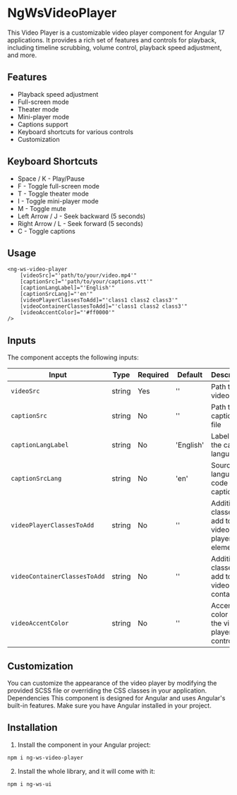 # NgWsVideoPlayer

This Video Player is a customizable video player component for Angular 17 applications. It provides a rich set of features and controls for playback, including timeline scrubbing, volume control, playback speed adjustment, and more.

## Features

- Playback speed adjustment
- Full-screen mode 
- Theater mode
- Mini-player mode
- Captions support
- Keyboard shortcuts for various controls
- Customization

## Keyboard Shortcuts 

- Space / K - Play/Pause
- F - Toggle full-screen mode
- T - Toggle theater mode
- I - Toggle mini-player mode
- M - Toggle mute
- Left Arrow / J - Seek backward (5 seconds)
- Right Arrow / L - Seek forward (5 seconds)
- C - Toggle captions

## Usage

```angular17html
<ng-ws-video-player
    [videoSrc]="'path/to/your/video.mp4'"
    [captionSrc]="'path/to/your/captions.vtt'"
    [captionLangLabel]="'English'"
    [captionSrcLang]="'en'"
    [videoPlayerClassesToAdd]="'class1 class2 class3'"
    [videoContainerClassesToAdd]="'class1 class2 class3'"
    [videoAccentColor]="'#ff0000'"
/>
```
## Inputs

The component accepts the following inputs:

| Input | Type | Required | Default | Description |
|-------|------|----------|---------|-------------|
| `videoSrc` | string | Yes | '' | Path to the video file |
| `captionSrc` | string | No | '' | Path to the captions file |
| `captionLangLabel` | string | No | 'English' | Label for the caption language |
| `captionSrcLang` | string | No | 'en' | Source language code for captions |
| `videoPlayerClassesToAdd` | string | No | '' | Additional classes to add to the video player element |
| `videoContainerClassesToAdd` | string | No | '' | Additional classes to add to the video container |
| `videoAccentColor` | string | No | '' | Accent color for the video player controls |

## Customization
You can customize the appearance of the video player by modifying the provided SCSS file or overriding the CSS classes in your application.
Dependencies
This component is designed for Angular and uses Angular's built-in features. Make sure you have Angular installed in your project.

## Installation

1. Install the component in your Angular project:

```bash
npm i ng-ws-video-player
```

2. Install the whole library, and it will come with it:

```bash
npm i ng-ws-ui
```
